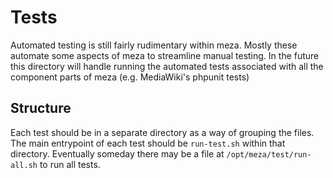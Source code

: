 Tests
=====

Automated testing is still fairly rudimentary within meza. Mostly these automate some aspects of meza to streamline manual testing. In the future this directory will handle running the automated tests associated with all the component parts of meza (e.g. MediaWiki's phpunit tests)

## Structure

Each test should be in a separate directory as a way of grouping the files. The main entrypoint of each test should be `run-test.sh` within that directory. Eventually someday there may be a file at `/opt/meza/test/run-all.sh` to run all tests.
